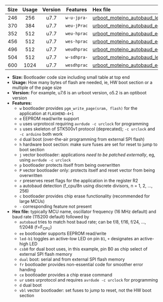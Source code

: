 |Size|Usage|Version|Features|Hex file|
|:-:|:-:|:-:|:-:|:--|
|246|256|u7.7|`w-u-jpra-`|[urboot_moteino_autobaud_led+b1_ur_vbl.hex](https://raw.githubusercontent.com/stefanrueger/urboot.hex/main/boards/moteino/autobaud/urboot_moteino_autobaud_led+b1_ur_vbl.hex)|
|370|384|u7.7|`weu-jPrac`|[urboot_moteino_autobaud_ee_led+b1_fr_ce_ur_vbl.hex](https://raw.githubusercontent.com/stefanrueger/urboot.hex/main/boards/moteino/autobaud/urboot_moteino_autobaud_ee_led+b1_fr_ce_ur_vbl.hex)|
|352|512|u7.7|`weu-hprac`|[urboot_moteino_autobaud_ee_led+b1_fr_ce_ur.hex](https://raw.githubusercontent.com/stefanrueger/urboot.hex/main/boards/moteino/autobaud/urboot_moteino_autobaud_ee_led+b1_fr_ce_ur.hex)|
|456|512|u7.7|`wes-hprac`|[urboot_moteino_autobaud_ee_led+b1_fr_ce.hex](https://raw.githubusercontent.com/stefanrueger/urboot.hex/main/boards/moteino/autobaud/urboot_moteino_autobaud_ee_led+b1_fr_ce.hex)|
|496|512|u7.7|`weudhprac`|[urboot_moteino_autobaud_ee_led+b1_csb0_dual_fr_ce_ur.hex](https://raw.githubusercontent.com/stefanrueger/urboot.hex/main/boards/moteino/autobaud/urboot_moteino_autobaud_ee_led+b1_csb0_dual_fr_ce_ur.hex)|
|504|512|u7.7|`w-sdhpra-`|[urboot_moteino_autobaud_led+b1_csb0_dual_fr.hex](https://raw.githubusercontent.com/stefanrueger/urboot.hex/main/boards/moteino/autobaud/urboot_moteino_autobaud_led+b1_csb0_dual_fr.hex)|
|600|1024|u7.7|`wesdhprac`|[urboot_moteino_autobaud_ee_led+b1_csb0_dual_fr_ce.hex](https://raw.githubusercontent.com/stefanrueger/urboot.hex/main/boards/moteino/autobaud/urboot_moteino_autobaud_ee_led+b1_csb0_dual_fr_ce.hex)|

- **Size:** Bootloader code size including small table at top end
- **Usage:** How many bytes of flash are needed, ie, HW boot section or a multiple of the page size
- **Version:** For example, u7.6 is an urboot version, o5.2 is an optiboot version
- **Features:**
  + `w` bootloader provides `pgm_write_page(sram, flash)` for the application at `FLASHEND-4+1`
  + `e` EEPROM read/write support
  + `u` uses urprotocol requiring `avrdude -c urclock` for programming
  + `s` uses skeleton of STK500v1 protocol (deprecated); `-c urclock` and `-c arduino` both work
  + `d` dual boot (over-the-air programming from external SPI flash)
  + `h` hardware boot section: make sure fuses are set for reset to jump to boot section
  + `j` vector bootloader: applications *need to be patched externally*, eg, using `avrdude -c urclock`
  + `p` bootloader protects itself from being overwritten
  + `P` vector bootloader only: protects itself and reset vector from being overwritten
  + `r` preserves reset flags for the application in the register R2
  + `a` autobaud detection (f_cpu/8n using discrete divisors, n = 1, 2, ..., 256)
  + `c` bootloader provides chip erase functionality (recommended for large MCUs)
  + `-` corresponding feature not present
- **Hex file:** typically MCU name, oscillator frequency (16 MHz default) and baud rate (115200 default) followed by
  + `autobaud` tries to match host baud rate; can be f/8, f/16, f/24, ..., f/2048 (f=F<sub>CPU</sub>)
  + `ee` bootloader supports EEPROM read/write
  + `led-b1` toggles an active-low LED on pin `B1`, `+` designates an active-high LED
  + `csb0` for dual boot uses, in this example, pin B0 as chip select of external SPI flash memory
  + `dual` boot: serial and from external SPI flash memory
  + `fr` bootloader provides non-essential code for smoother error handing
  + `ce` bootloader provides a chip erase command
  + `ur` uses urprotocol and requires `avrdude -c urclock` for programming
  + `d` dual boot
  + `vbl` vector bootloader: set fuses to jump to reset, not the HW boot section
